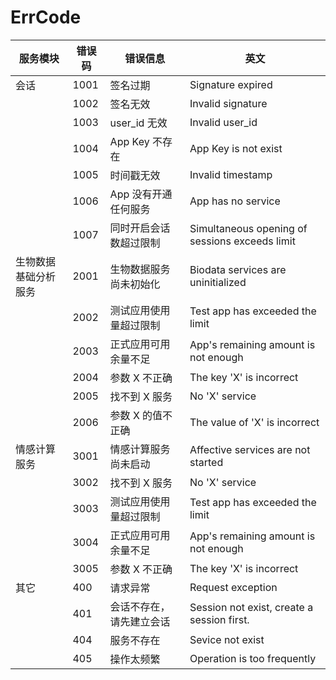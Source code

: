 # ErrCode
| 服务模块 | 错误码 | 错误信息 | 英文 |
|---|---|---|---|
| 会话 | 1001 | 签名过期 | Signature expired
|| 1002 | 签名无效 | Invalid signature
|| 1003 | user_id 无效 | Invalid user_id
|| 1004 | App Key 不存在 | App Key is not exist
|| 1005 | 时间戳无效 | Invalid timestamp
|| 1006 | App 没有开通任何服务 | App has no service
|| 1007 | 同时开启会话数超过限制 | Simultaneous opening of sessions exceeds limit
| 生物数据基础分析服务 | 2001 | 生物数据服务尚未初始化 | Biodata services are uninitialized
|| 2002 | 测试应用使用量超过限制 | Test app has exceeded the limit
|| 2003 | 正式应用可用余量不足 | App's remaining amount is not enough
|| 2004 | 参数 X 不正确 | The key 'X' is incorrect
|| 2005 | 找不到 X 服务 | No 'X' service
|| 2006 | 参数 X 的值不正确 | The value of 'X' is incorrect
| 情感计算服务 | 3001 | 情感计算服务尚未启动 | Affective services are not started
|| 3002 | 找不到 X 服务 | No 'X' service
|| 3003 | 测试应用使用量超过限制 | Test app has exceeded the limit
|| 3004 | 正式应用可用余量不足 | App's remaining amount is not enough
|| 3005 | 参数 X 不正确 | The key 'X' is incorrect
| 其它 | 400 | 请求异常 | Request exception
|| 401 | 会话不存在，请先建立会话 | Session not exist, create a session first.
|| 404 | 服务不存在 | Sevice not exist
|| 405 | 操作太频繁 | Operation is too frequently